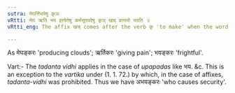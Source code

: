 ```yaml
---
sutra: मेघर्त्तिभयेषु कृञः
vRtti: मेघ ऋति भय इत्येतेषु कर्मसूपपदेषु कृञ् खच् प्रत्ययो भवति ॥
vRtti_eng: The affix खच् comes after the verb कृ 'to make' when the words मेघ 'cloud', ऋति 'misfortune' and भय 'fear' are in composition as objects.

---
```

As मेघङ्करः 'producing clouds'; ऋर्तिकरः 'giving pain'; भयङ्करः 'frightful'.

Vart:- The _tadanta_ _vidhi_ applies in the case of _upapadas_ like भय. &c. This is an exception to the _vartika_ under (1. 1. 72.) by which, in the case of affixes, _tadanta_-_vidhi_ was prohibited. Thus we have अभयङ्करः 'who causes security'.